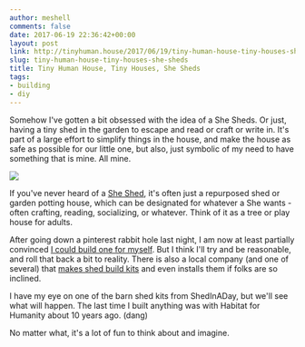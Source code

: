```yaml
---
author: meshell
comments: false
date: 2017-06-19 22:36:42+00:00
layout: post
link: http://tinyhuman.house/2017/06/19/tiny-human-house-tiny-houses-she-sheds/
slug: tiny-human-house-tiny-houses-she-sheds
title: Tiny Human House, Tiny Houses, She Sheds
tags:
- building
- diy
---
```


Somehow I've gotten a bit obsessed with the idea of a She Sheds. Or just, having a tiny shed in the garden to escape and read or craft or write in. It's part of a large effort to simplify things in the house, and make the house as safe as possible for our little one, but also, just symbolic of my need to have something that is mine. All mine.

![](/img/garden-shed-931508_1280-1024x819-min.jpg)

If you've never heard of a [She Shed](https://www.lowes.com/projects/utility-and-storage/she-shed/article), it's often just a repurposed shed or garden potting house, which can be designated for whatever a She wants - often crafting, reading, socializing, or whatever. Think of it as a tree or play house for adults.

After going down a pinterest rabbit hole last night, I am now at least partially convinced [I could build one for myself](https://www.familyhandyman.com/sheds/how-to-build-a-cheap-storage-shed/step-by-step). But I think I'll try and be reasonable, and roll that back a bit to reality. There is also a local company (and one of several) that [makes shed build kits](https://shedinaday.com/) and even installs them if folks are so inclined.

I have my eye on one of the barn shed kits from ShedInADay, but we'll see what will happen. The last time I built anything was with Habitat for Humanity about 10 years ago. (dang)

No matter what, it's a lot of fun to think about and imagine.
